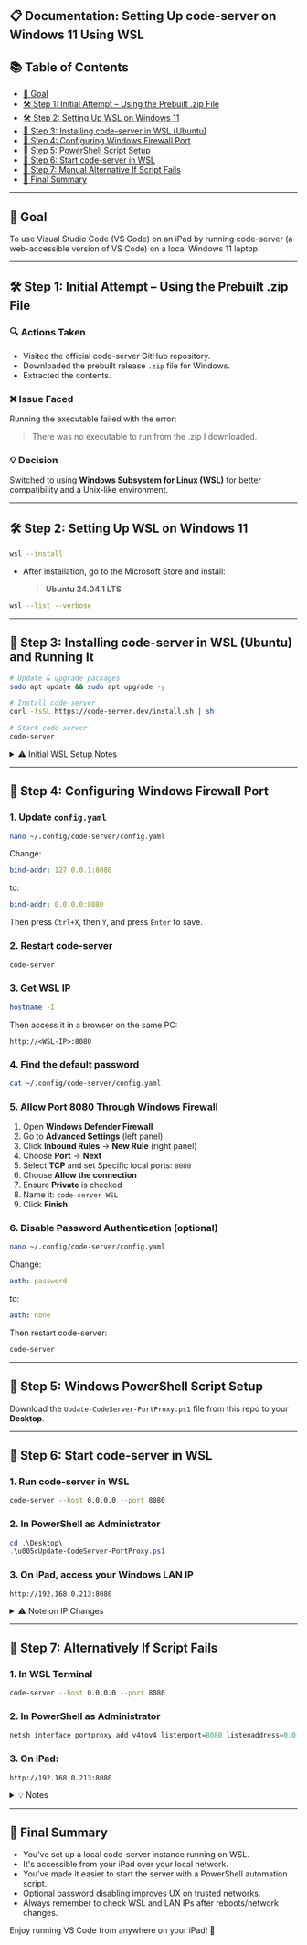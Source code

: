 ## 📋 Documentation: Setting Up code-server on Windows 11 Using WSL

## 📚 Table of Contents

* [📌 Goal](#-goal)
* [🛠️ Step 1: Initial Attempt – Using the Prebuilt .zip File](#-step-1-initial-attempt--using-the-prebuilt-zip-file)
* [🛠️ Step 2: Setting Up WSL on Windows 11](#-step-2-setting-up-wsl-on-windows-11)
* [🧱 Step 3: Installing code-server in WSL (Ubuntu)](#-step-3-installing-code-server-in-wsl-ubuntu-and-running-it-for-the-first-time)
* [🧱 Step 4: Configuring Windows Firewall Port](#-step-4-configuring-windows-firewall-port)
* [🧱 Step 5: PowerShell Script Setup](#-step-5-windows-powershell-script-to-get-wsl-ip-and-updates-the-portproxy-rule-automatically)
* [🧱 Step 6: Start code-server in WSL](#-step-6-start-code-server-in-wsl)
* [🧱 Step 7: Manual Alternative If Script Fails](#-step-7-alternatively-if-the-script-does-not-work-do-the-following)
* [📝 Final Summary](#-final-summary)

---

## 📌 Goal

To use Visual Studio Code (VS Code) on an iPad by running code-server (a web-accessible version of VS Code) on a local Windows 11 laptop.

---

## 🛠️ Step 1: Initial Attempt – Using the Prebuilt .zip File

### 🔍 Actions Taken

* Visited the official code-server GitHub repository.
* Downloaded the prebuilt release `.zip` file for Windows.
* Extracted the contents.

### ❌ Issue Faced

Running the executable failed with the error:

> There was no executable to run from the .zip I downloaded.

### 💡 Decision

Switched to using **Windows Subsystem for Linux (WSL)** for better compatibility and a Unix-like environment.

---

## 🛠️ Step 2: Setting Up WSL on Windows 11

```bash
wsl --install
```

* After installation, go to the Microsoft Store and install:

  > **Ubuntu 24.04.1 LTS**

```bash
wsl --list --verbose
```

---

## 🧱 Step 3: Installing code-server in WSL (Ubuntu) and Running It

```bash
# Update & upgrade packages
sudo apt update && sudo apt upgrade -y

# Install code-server
curl -fsSL https://code-server.dev/install.sh | sh

# Start code-server
code-server
```

<details>
<summary>⚠️ Initial WSL Setup Notes</summary>

* When Ubuntu is first launched, you'll be asked to set a username and password.
* This password is required for all `sudo` commands.

</details>

---

## 🧱 Step 4: Configuring Windows Firewall Port

### 1. Update `config.yaml`

```bash
nano ~/.config/code-server/config.yaml
```

Change:

```yaml
bind-addr: 127.0.0.1:8080
```

to:

```yaml
bind-addr: 0.0.0.0:8080
```

Then press `Ctrl+X`, then `Y`, and press `Enter` to save.

### 2. Restart code-server

```bash
code-server
```

### 3. Get WSL IP

```bash
hostname -I
```

Then access it in a browser on the same PC:

```text
http://<WSL-IP>:8080
```

### 4. Find the default password

```bash
cat ~/.config/code-server/config.yaml
```

### 5. Allow Port 8080 Through Windows Firewall

1. Open **Windows Defender Firewall**
2. Go to **Advanced Settings** (left panel)
3. Click **Inbound Rules** → **New Rule** (right panel)
4. Choose **Port** → **Next**
5. Select **TCP** and set Specific local ports: `8080`
6. Choose **Allow the connection**
7. Ensure **Private** is checked
8. Name it: `code-server WSL`
9. Click **Finish**

### 6. Disable Password Authentication (optional)

```bash
nano ~/.config/code-server/config.yaml
```

Change:

```yaml
auth: password
```

to:

```yaml
auth: none
```

Then restart code-server:

```bash
code-server
```

---

## 🧱 Step 5: Windows PowerShell Script Setup

Download the `Update-CodeServer-PortProxy.ps1` file from this repo to your **Desktop**.

---

## 🧱 Step 6: Start code-server in WSL

### 1. Run code-server in WSL

```bash
code-server --host 0.0.0.0 --port 8080
```

### 2. In **PowerShell as Administrator**

```powershell
cd .\Desktop\
.\u005cUpdate-CodeServer-PortProxy.ps1
```

### 3. On iPad, access your Windows LAN IP

```text
http://192.168.0.213:8080
```

<details>
<summary>⚠️ Note on IP Changes</summary>

* **WSL IP and LAN IP may change** after reboot or network change.
* You must re-run the script to refresh the `portproxy` rule.

</details>

---

## 🧱 Step 7: Alternatively If Script Fails

### 1. In WSL Terminal

```bash
code-server --host 0.0.0.0 --port 8080
```

### 2. In PowerShell as Administrator

```powershell
netsh interface portproxy add v4tov4 listenport=8080 listenaddress=0.0.0.0 connectport=8080 connectaddress=172.18.202.206
```

### 3. On iPad:

```text
http://192.168.0.213:8080
```

<details>
<summary>💡 Notes</summary>

* Replace the IPs as per your WSL and LAN addresses.
* You can get your WSL IP by running:

```bash
hostname -I
```

</details>

---

## 📝 Final Summary

* You've set up a local code-server instance running on WSL.
* It's accessible from your iPad over your local network.
* You’ve made it easier to start the server with a PowerShell automation script.
* Optional password disabling improves UX on trusted networks.
* Always remember to check WSL and LAN IPs after reboots/network changes.

Enjoy running VS Code from anywhere on your iPad! 🚀
